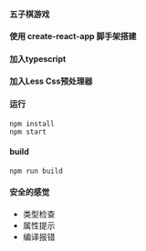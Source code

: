 #### 五子棋游戏

#### 使用 create-react-app 脚手架搭建

#### 加入typescript

#### 加入Less Css预处理器

#### 运行
```
npm install 
npm start
```

#### build
```
npm run build

```
#### 安全的感觉
- 类型检查
- 属性提示
- 编译报错
